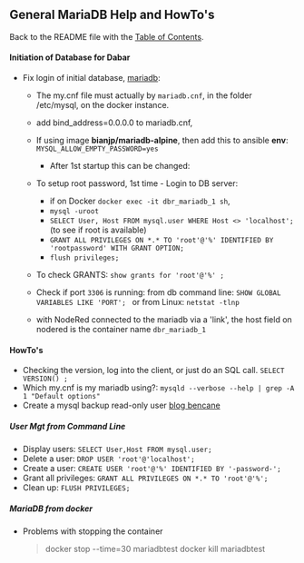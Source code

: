 ## General MariaDB Help and HowTo's

Back to the README file with the [Table of Contents](../README.md).

#### Initiation of Database for Dabar
- Fix login of initial database, [mariadb](https://mariadb.com/kb/en/library/configuring-mariadb-for-remote-client-access/):
  - The my.cnf file must actually by `mariadb.cnf`, in the folder /etc/mysql, on the docker instance.
  - add bind_address=0.0.0.0 to mariadb.cnf,
  - If using image **bianjp/mariadb-alpine**, then add this to ansible **env**:  `MYSQL_ALLOW_EMPTY_PASSWORD=yes`  
    - After 1st startup this can be changed:

  - To setup root password, 1st time - Login to DB server:
      - if on Docker `docker exec -it dbr_mariadb_1 sh`,
      - `mysql -uroot `
      - `SELECT User, Host FROM mysql.user WHERE Host <> 'localhost';` (to see if root is available)
      - `GRANT ALL PRIVILEGES ON *.* TO 'root'@'%' IDENTIFIED BY 'rootpassword' WITH GRANT OPTION;`
      - `flush privileges;`
  - To check GRANTS: `show grants for 'root'@'%' ;`

  - Check if port `3306` is running: from db command line: `SHOW GLOBAL VARIABLES LIKE 'PORT'; ` or from Linux: `netstat -tlnp`

  - with NodeRed connected to the mariadb via a 'link', the host field on nodered is the container name `dbr_mariadb_1`


#### HowTo's
- Checking the version, log into the client, or just do an SQL call. `SELECT VERSION() ; `
- Which my.cnf is my mariadb using?: `mysqld --verbose --help | grep -A 1 "Default options"`
- Create a mysql backup read-only user [blog bencane](http://bencane.com/2011/12/12/creating-a-read-only-backup-user-for-mysqldump/)

##### User Mgt from Command Line
- Display users: `SELECT User,Host FROM mysql.user;`
- Delete a user: `DROP USER 'root'@'localhost';`
- Create a user: `CREATE USER 'root'@'%' IDENTIFIED BY '-password-';`
- Grant all privileges: `GRANT ALL PRIVILEGES ON *.* TO 'root'@'%';`
- Clean up: `FLUSH PRIVILEGES;`

##### MariaDB from docker

- Problems with stopping the container
  > docker stop --time=30 mariadbtest
    docker kill mariadbtest  
